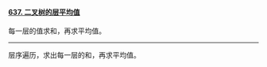 #### [637. 二叉树的层平均值](https://leetcode.cn/problems/average-of-levels-in-binary-tree/)

每一层的值求和，再求平均值。



---

层序遍历，求出每一层的和，再求平均值。